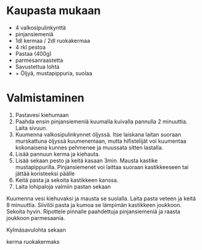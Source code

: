 # Kaupasta mukaan
* 4 valkosipulinkynttä
* pinjansiemeniä
* 1dl kermaa / 2dl ruokakermaa 
* 4 rkl pestoa
* Pastaa (400g)
* parmesanraastetta
* Savustettua lohta 
* \+ Öljyä, mustapippuria, suolaa 

# Valmistaminen
1. Pastavesi kiehumaan
2. Paahda ensin pinjansiemeniä kuumalla kuivalla pannulla 2 minuuttia. Laita sivuun.
3. Kuumenna valkosipulinkynnet öljyssä. Itse laiskana laitan suoraan murskattuna öljyssä kuumenemaan, mutta hifistelijät voi kuumentaa kokonaisena kunnes pehmenee ja muussata sitten lastalla.
4. Lisää pannuun kerma ja kiehauta.
5. Lisää sekaan pesto ja keitä kasaan 3min. Mausta kastike mustapippurilla. Pinjansiemenet voi laittaa suoraan kastikkeeseen tai jättää koristeeksi päälle
6. Keitä pasta ja sekoita kastikkeen kanssa.
7. Laita lohipaloja valmiin pastan sekaan

Kuumenna vesi kiehuvaksi ja mausta se suolalla. Laita pasta veteen ja keitä 8 minuuttia. Siivilöi pasta ja kumoa se lämpimän kastikkeen joukkoon. Sekoita hyvin.
Ripottele pinnalle paahdettuja pinjansiemeniä ja raasta joukkoon parmesaania.


Kylmäsavulohta sekaan

kerma ruokakermaks